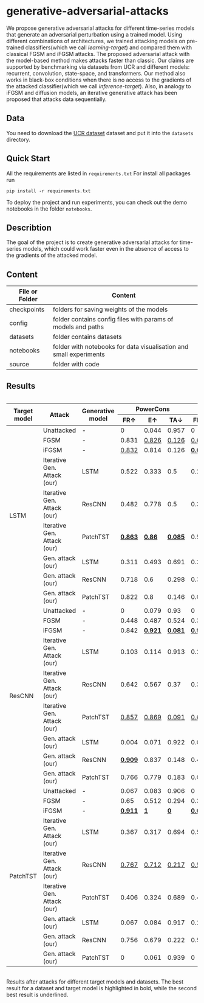 # generative-adversarial-attacks


We propose generative adversarial attacks for different time-series models that generate an adversarial perturbation using a trained model. 
Using different combinations of architectures, we trained attacking models on pre-trained classifiers(which we call *learning-target*) and compared them with classical FGSM and iFGSM attacks.
The proposed adversarial attack with the model-based method makes attacks faster than classic. Our claims are supported by benchmarking via datasets from UCR and different models: recurrent, convolution, state-space, and transformers. Our method also works in black-box conditions when there is no access to the gradients of the attacked classifier(which we call *inference-target*). 
Also, in analogy to iFGSM and diffusion models, an iterative generative attack has been proposed that attacks data sequentially.

## Data
You need to download the [UCR dataset](https://paperswithcode.com/dataset/ucr-time-series-classification-archive) dataset and put it into the `datasets` directory.

## Quick Start

<!-- If you want to work with project with Docker, you can use folder **docker_scripts**.
Firstly copy file `credentials_example` to `credentials` and tune it with your variables for running docker. After you need to make docker image using command:

```
cd docker_scripts
bash build
```

For creating container run:

```
bash launch_container
``` -->

All the requirements are listed in `requirements.txt`
For install all packages run

```
pip install -r requirements.txt
```
To deploy the project and run experiments, you can check out the demo notebooks in the folder `notebooks`.
<!-- After you need to create folders `checkpoints` for saving classifier weights and `results` for saving adversarial attacks results. -->

<!-- Where are three basic steps: train classifier, attack model, train discriminator.
To run these steps you need to rename folder `config_examples` to `config`, then change assosiated config files in "config" folder and after that run assosiated python scrits `train_classifier.py`, `attack_run.py` and `train_discriminator.py`. -->

<!-- For example:
```
python train_classifier.py
``` -->
## Describtion

The goal of the project is to create generative adversarial attacks for time-series models, which could work faster even in the absence of access to the gradients of the attacked model.

## Content

| File or Folder | Content |
| --- | --- |
| checkpoints| folders for saving weights of the models |
| config | folder contains config files with params of models and paths |
| datasets | folder contains datasets
| notebooks | folder with notebooks for data visualisation and small experiments|
| source | folder with code|

<!-- ## Configs structure
We use a hydra-based experiment configuration structure. To run `train_discriminator.py` and `attack_run.py` you need to set the following configs:
* `- dataset:` choose the dataset you need from the `config/dataset/` directory.
* `- model:` choose the model for discriminator from the `config/model/` directory.
* `- model@attack_model:` choose the classifier model from the `config/model/` directory which was trained using a script `train_classifier.py`.
* `- model@disc_model_check:` select the model for discriminator from the `config/model/` directory if you want to get metrics of another  trained discriminator. Note that if you want to use it, set `use_disc_check: True` 
* `- attack_disc@attack:` choose the type of adversarial attack from the `config/attack/` directory. -->

## Results

<div style="overflow-x:auto">
<table>
  <thead>
    <tr>
      <th rowspan="2">Target model</th>
      <th rowspan="2">Attack</th>
      <th rowspan="2">Generative model</th>
      <th colspan="3">PowerCons</th>
      <th colspan="3">Strawberry</th>
    </tr>
    <tr>
      <th>FR↑</th><th>E↑</th><th>TA↓</th>
      <th>FR↑</th><th>E↑</th><th>TA↓</th>
    </tr>
  </thead>
  <tbody>
    <!-- LSTM -->
    <tr>
      <td rowspan="9">LSTM</td>
      <td>Unattacked</td><td>-</td>
      <td>0</td><td>0.044</td><td>0.957</td>
      <td>0</td><td>0.114</td><td>0.862</td>
    </tr>
    <tr><td>FGSM</td><td>-</td>
      <td>0.831</td><td><u>0.826</u></td><td><u>0.126</u></td>
      <td><u>0.634</u></td><td><u>0.574</u></td><td><u>0.349</u></td></tr>
    <tr><td>iFGSM</td><td>-</td>
      <td><u>0.832</u></td><td>0.814</td><td>0.126</td>
      <td><b><u>0.691</u></b></td><td><b><u>0.775</u></b></td><td><b><u>0.172</u></b></td></tr>
    <tr><td>Iterative Gen. Attack (our)</td><td>LSTM</td>
      <td>0.522</td><td>0.333</td><td>0.5</td>
      <td>0.24</td><td>0.24</td><td>0.715</td></tr>
    <tr><td>Iterative Gen. Attack (our)</td><td>ResCNN</td>
      <td>0.482</td><td>0.778</td><td>0.5</td>
      <td>0.363</td><td>0.329</td><td>0.639</td></tr>
    <tr><td>Iterative Gen. Attack (our)</td><td>PatchTST</td>
      <td><b><u>0.863</u></b></td><td><b><u>0.86</u></b></td><td><b><u>0.085</u></b></td>
      <td>0.501</td><td>0.371</td><td>0.484</td></tr>
    <tr><td>Gen. attack (our)</td><td>LSTM</td>
      <td>0.311</td><td>0.493</td><td>0.691</td>
      <td>0.303</td><td>0.217</td><td>0.681</td></tr>
    <tr><td>Gen. attack (our)</td><td>ResCNN</td>
      <td>0.718</td><td>0.6</td><td>0.298</td>
      <td>0.398</td><td>0.239</td><td>0.645</td></tr>
    <tr><td>Gen. attack (our)</td><td>PatchTST</td>
      <td>0.822</td><td>0.8</td><td>0.146</td>
      <td>0.086</td><td>0.152</td><td>0.814</td></tr>
    <tr>
      <td rowspan="9">ResCNN</td>
      <td>Unattacked</td><td>-</td>
      <td>0</td><td>0.079</td><td>0.93</td>
      <td>0</td><td>0.003</td><td>0.995</td>
    </tr>
    <tr><td>FGSM</td><td>-</td>
      <td>0.448</td><td>0.487</td><td>0.524</td>
      <td>0.385</td><td>0.267</td><td>0.617</td></tr>
    <tr><td>iFGSM</td><td>-</td>
      <td>0.842</td><td><b><u>0.921</u></b></td><td><b><u>0.081</u></b></td>
      <td><b><u>0.918</u></b></td><td><b><u>0.843</u></b></td><td><b><u>0.089</u></b></td></tr>
    <tr><td>Iterative Gen. Attack (our)</td><td>LSTM</td>
      <td>0.103</td><td>0.114</td><td>0.913</td>
      <td>0.296</td><td>0.265</td><td>0.632</td></tr>
    <tr><td>Iterative Gen. Attack (our)</td><td>ResCNN</td>
      <td>0.642</td><td>0.567</td><td>0.37</td>
      <td>0.342</td><td>0.275</td><td>0.591</td></tr>
    <tr><td>Iterative Gen. Attack (our)</td><td>PatchTST</td>
      <td><u>0.857</u></td><td><u>0.869</u></td><td><u>0.091</u></td>
      <td><u>0.653</u></td><td><u>0.567</u></td><td><u>0.314</u></td></tr>
    <tr><td>Gen. attack (our)</td><td>LSTM</td>
      <td>0.004</td><td>0.071</td><td>0.922</td>
      <td>0.002</td><td>0.002</td><td>0.995</td></tr>
    <tr><td>Gen. attack (our)</td><td>ResCNN</td>
      <td><b><u>0.909</u></b></td><td>0.837</td><td>0.148</td>
      <td>0.463</td><td>0.331</td><td>0.538</td></tr>
    <tr><td>Gen. attack (our)</td><td>PatchTST</td>
      <td>0.766</td><td>0.779</td><td>0.183</td>
      <td>0.004</td><td>0.005</td><td>0.994</td></tr>
    <tr>
      <td rowspan="9">PatchTST</td>
      <td>Unattacked</td><td>-</td>
      <td>0.067</td><td>0.083</td><td>0.906</td>
      <td>0</td><td>0.072</td><td>0.908</td>
    </tr>
    <tr><td>FGSM</td><td>-</td>
      <td>0.65</td><td>0.512</td><td>0.294</td>
      <td>0.359</td><td>0.316</td><td>0.552</td></tr>
    <tr><td>iFGSM</td><td>-</td>
      <td><b><u>0.911</u></b></td><td><b><u>1</u></b></td><td><b><u>0</u></b></td>
      <td><b><u>0.668</u></b></td><td><u>0.409</u></td><td><b><u>0.246</u></b></td></tr>
    <tr><td>Iterative Gen. Attack (our)</td><td>LSTM</td>
      <td>0.367</td><td>0.317</td><td>0.694</td>
      <td>0.519</td><td>0.221</td><td>0.52</td></tr>
    <tr><td>Iterative Gen. Attack (our)</td><td>ResCNN</td>
      <td><u>0.767</u></td><td><u>0.712</u></td><td><u>0.217</u></td>
      <td><u>0.591</u></td><td><b><u>0.426</u></b></td><td>0.396</td></tr>
    <tr><td>Iterative Gen. Attack (our)</td><td>PatchTST</td>
      <td>0.406</td><td>0.324</td><td>0.689</td>
      <td>0.42</td><td>0.224</td><td>0.558</td></tr>
    <tr><td>Gen. attack (our)</td><td>LSTM</td>
      <td>0.067</td><td>0.084</td><td>0.917</td>
      <td>0.231</td><td>0.258</td><td>0.601</td></tr>
    <tr><td>Gen. attack (our)</td><td>ResCNN</td>
      <td>0.756</td><td>0.679</td><td>0.222</td>
      <td>0.581</td><td>0.38</td><td><u>0.272</u></td></tr>
    <tr><td>Gen. attack (our)</td><td>PatchTST</td>
      <td>0</td><td>0.061</td><td>0.939</td>
      <td>0</td><td>0.181</td><td>0.911</td></tr>
  </tbody>
</table>
</div>

Results after attacks for different target models and datasets. The best result for a dataset and target model is highlighted in bold, while the second best result is underlined.